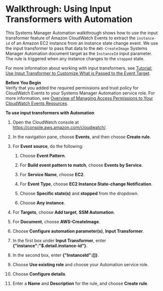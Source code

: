 # Walkthrough: Using Input Transformers with Automation<a name="automation-transformers"></a>

This Systems Manager Automation walkthrough shows how to use the input transformer feature of Amazon CloudWatch Events to extract the `instance-id` of an Amazon EC2 instance from an instance state change event\. We use the input transformer to pass that data to the `AWS-CreateImage` Systems Manager Automation document target as the `InstanceId` input parameter\. The rule is triggered when any instance changes to the `stopped` state\.

For more information about working with input transformers, see [Tutorial: Use Input Transformer to Customize What is Passed to the Event Target](https://docs.aws.amazon.com/AmazonCloudWatch/latest/events/CloudWatch-Events-Input-Transformer-Tutorial.html)\.

**Before You Begin**  
Verify that you added the required permissions and trust policy for CloudWatch Events to your Systems Manager Automation service role\. For more information, see [Overview of Managing Access Permissions to Your CloudWatch Events Resources](https://docs.aws.amazon.com/AmazonCloudWatch/latest/events/iam-access-control-identity-based-cwe.html)\.

**To use input transformers with Automation**

1. Open the CloudWatch console at [https://console\.aws\.amazon\.com/cloudwatch/](https://console.aws.amazon.com/cloudwatch/)\.

1. In the navigation pane, choose **Events**, and then choose **Create rule**\.

1. For **Event source**, do the following:

   1. Choose **Event Pattern**\.

   1. For **Build event pattern to match**, choose **Events by Service**\.

   1. For **Service Name**, choose **EC2**\.

   1. For **Event Type**, choose **EC2 Instance State\-change Notification**\.

   1. Choose **Specific state\(s\)** and **stopped** from the dropdown\.

   1. Choose **Any instance**\.

1. For **Targets**, choose **Add target**, **SSM Automation**\.

1. For **Document**, choose **AWS\-CreateImage**\.

1. Choose **Configure automation parameter\(s\)**, **Input Transformer**\.

1. In the first box under **Input Transformer**, enter **\{"instance":"$\.detail\.instance\-id"\}**\.

1. In the second box, enter **\{"InstanceId":\[<instance>\]\}**\.

1. Choose **Use existing role** and choose your Automation service role\.

1. Choose **Configure details**\.

1. Enter a **Name** and **Description** for the rule, and choose **Create rule**\.